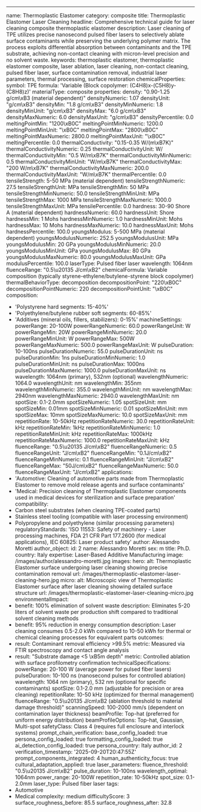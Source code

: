 ---
name: Thermoplastic Elastomer
category: composite
title: Thermoplastic Elastomer Laser Cleaning
headline: Comprehensive technical guide for laser cleaning composite thermoplastic
  elastomer
description: Laser cleaning of TPE utilizes precise nanosecond pulsed fiber lasers
  to selectively ablate surface contaminants while preserving the underlying polymer
  matrix. The process exploits differential absorption between contaminants and the
  TPE substrate, achieving non-contact cleaning with micron-level precision and no
  solvent waste.
keywords: thermoplastic elastomer, thermoplastic elastomer composite, laser ablation,
  laser cleaning, non-contact cleaning, pulsed fiber laser, surface contamination
  removal, industrial laser parameters, thermal processing, surface restoration
chemicalProperties:
  symbol: TPE
  formula: 'Variable (Block copolymer: (C4H8)x-(C5H8)y-(C8H8)z)'
  materialType: composite
properties:
  density: "0.90-1.25 g/cm\xB3 (material dependent)"
  densityNumeric: 1.07
  densityUnit: "g/cm\xB3"
  densityMin: "1.8 g/cm\xB3"
  densityMinNumeric: 1.8
  densityMinUnit: "g/cm\xB3"
  densityMax: "6.0 g/cm\xB3"
  densityMaxNumeric: 6.0
  densityMaxUnit: "g/cm\xB3"
  densityPercentile: 0.0
  meltingPointMin: "1200\xB0C"
  meltingPointMinNumeric: 1200.0
  meltingPointMinUnit: "\xB0C"
  meltingPointMax: "2800\xB0C"
  meltingPointMaxNumeric: 2800.0
  meltingPointMaxUnit: "\xB0C"
  meltingPercentile: 0.0
  thermalConductivity: "0.15-0.35 W/(m\xB7K)"
  thermalConductivityNumeric: 0.25
  thermalConductivityUnit: W/
  thermalConductivityMin: "0.5 W/m\xB7K"
  thermalConductivityMinNumeric: 0.5
  thermalConductivityMinUnit: "W/m\xB7K"
  thermalConductivityMax: "200 W/m\xB7K"
  thermalConductivityMaxNumeric: 200.0
  thermalConductivityMaxUnit: "W/m\xB7K"
  thermalPercentile: 0.0
  tensileStrength: 5-50 MPa (material dependent)
  tensileStrengthNumeric: 27.5
  tensileStrengthUnit: MPa
  tensileStrengthMin: 50 MPa
  tensileStrengthMinNumeric: 50.0
  tensileStrengthMinUnit: MPa
  tensileStrengthMax: 1000 MPa
  tensileStrengthMaxNumeric: 1000.0
  tensileStrengthMaxUnit: MPa
  tensilePercentile: 0.0
  hardness: 30-90 Shore A (material dependent)
  hardnessNumeric: 60.0
  hardnessUnit: Shore
  hardnessMin: 1 Mohs
  hardnessMinNumeric: 1.0
  hardnessMinUnit: Mohs
  hardnessMax: 10 Mohs
  hardnessMaxNumeric: 10.0
  hardnessMaxUnit: Mohs
  hardnessPercentile: 100.0
  youngsModulus: 5-500 MPa (material dependent)
  youngsModulusNumeric: 252.5
  youngsModulusUnit: MPa
  youngsModulusMin: 20 GPa
  youngsModulusMinNumeric: 20.0
  youngsModulusMinUnit: GPa
  youngsModulusMax: 80 GPa
  youngsModulusMaxNumeric: 80.0
  youngsModulusMaxUnit: GPa
  modulusPercentile: 100.0
  laserType: Pulsed fiber laser
  wavelength: 1064nm
  fluenceRange: "0.5\u20135 J/cm\xB2"
  chemicalFormula: Variable composition (typically styrene-ethylene/butylene-styrene
    block copolymer)
  thermalBehaviorType: decomposition
  decompositionPoint: "220\xB0C"
  decompositionPointNumeric: 220
  decompositionPointUnit: "\xB0C"
composition:
- 'Polystyrene hard segments: 15-40%'
- 'Polyethylene/butylene rubber soft segments: 60-85%'
- 'Additives (mineral oils, fillers, stabilizers): 0-15%'
machineSettings:
  powerRange: 20-100W
  powerRangeNumeric: 60.0
  powerRangeUnit: W
  powerRangeMin: 20W
  powerRangeMinNumeric: 20.0
  powerRangeMinUnit: W
  powerRangeMax: 500W
  powerRangeMaxNumeric: 500.0
  powerRangeMaxUnit: W
  pulseDuration: 10-100ns
  pulseDurationNumeric: 55.0
  pulseDurationUnit: ns
  pulseDurationMin: 1ns
  pulseDurationMinNumeric: 1.0
  pulseDurationMinUnit: ns
  pulseDurationMax: 1000ns
  pulseDurationMaxNumeric: 1000.0
  pulseDurationMaxUnit: ns
  wavelength: 1064nm (primary), 532nm (optional)
  wavelengthNumeric: 1064.0
  wavelengthUnit: nm
  wavelengthMin: 355nm
  wavelengthMinNumeric: 355.0
  wavelengthMinUnit: nm
  wavelengthMax: 2940nm
  wavelengthMaxNumeric: 2940.0
  wavelengthMaxUnit: nm
  spotSize: 0.1-2.0mm
  spotSizeNumeric: 1.05
  spotSizeUnit: mm
  spotSizeMin: 0.01mm
  spotSizeMinNumeric: 0.01
  spotSizeMinUnit: mm
  spotSizeMax: 10mm
  spotSizeMaxNumeric: 10.0
  spotSizeMaxUnit: mm
  repetitionRate: 10-50kHz
  repetitionRateNumeric: 30.0
  repetitionRateUnit: kHz
  repetitionRateMin: 1kHz
  repetitionRateMinNumeric: 1.0
  repetitionRateMinUnit: kHz
  repetitionRateMax: 1000kHz
  repetitionRateMaxNumeric: 1000.0
  repetitionRateMaxUnit: kHz
  fluenceRange: "0.5\u20135 J/cm\xB2"
  fluenceRangeNumeric: 0.5
  fluenceRangeUnit: "J/cm\xB2"
  fluenceRangeMin: "0.1J/cm\xB2"
  fluenceRangeMinNumeric: 0.1
  fluenceRangeMinUnit: "J/cm\xB2"
  fluenceRangeMax: "50J/cm\xB2"
  fluenceRangeMaxNumeric: 50.0
  fluenceRangeMaxUnit: "J/cm\xB2"
applications:
- 'Automotive: Cleaning of automotive parts made from Thermoplastic Elastomer to remove
  mold release agents and surface contaminants'
- 'Medical: Precision cleaning of Thermoplastic Elastomer components used in medical
  devices for sterilization and surface preparation'
compatibility:
- Carbon steel substrates (when cleaning TPE-coated parts)
- Stainless steel tooling (compatible with laser processing environment)
- Polypropylene and polyethylene (similar processing parameters)
regulatoryStandards: 'ISO 11553: Safety of machinery - Laser processing machines,
  FDA 21 CFR Part 177.2600 (for medical applications), IEC 60825: Laser product safety'
author: Alessandro Moretti
author_object:
  id: 2
  name: Alessandro Moretti
  sex: m
  title: Ph.D.
  country: Italy
  expertise: Laser-Based Additive Manufacturing
  image: /images/author/alessandro-moretti.jpg
images:
  hero:
    alt: Thermoplastic Elastomer surface undergoing laser cleaning showing precise
      contamination removal
    url: /images/thermoplastic-elastomer-laser-cleaning-hero.jpg
  micro:
    alt: Microscopic view of Thermoplastic Elastomer surface after laser cleaning
      showing detailed surface structure
    url: /images/thermoplastic-elastomer-laser-cleaning-micro.jpg
environmentalImpact:
- benefit: 100% elimination of solvent waste
  description: Eliminates 5-20 liters of solvent waste per production shift compared
    to traditional solvent cleaning methods
- benefit: 95% reduction in energy consumption
  description: Laser cleaning consumes 0.5-2.0 kWh compared to 10-50 kWh for thermal
    or chemical cleaning processes for equivalent parts
outcomes:
- result: Contaminant removal efficiency >99.5%
  metric: Measured via FTIR spectroscopy and contact angle analysis
- result: "Substrate damage <5 \xB5m depth"
  metric: Controlled ablation with surface profilometry confirmation
technicalSpecifications:
  powerRange: 20-100 W (average power for pulsed fiber lasers)
  pulseDuration: 10-100 ns (nanosecond pulses for controlled ablation)
  wavelength: 1064 nm (primary), 532 nm (optional for specific contaminants)
  spotSize: 0.1-2.0 mm (adjustable for precision or area cleaning)
  repetitionRate: 10-50 kHz (optimized for thermal management)
  fluenceRange: "0.5\u20135 J/cm\xB2 (ablation threshold to material damage threshold)"
  scanningSpeed: 100-2000 mm/s (dependent on contamination layer thickness)
  beamProfile: Top-hat (preferred for uniform energy distribution)
  beamProfileOptions: Top-hat, Gaussian, Multi-spot
  safetyClass: Class 4 (requires full enclosure and interlock systems)
prompt_chain_verification:
  base_config_loaded: true
  persona_config_loaded: true
  formatting_config_loaded: true
  ai_detection_config_loaded: true
  persona_country: Italy
  author_id: 2
  verification_timestamp: '2025-09-20T20:47:55Z'
  prompt_components_integrated: 4
  human_authenticity_focus: true
  cultural_adaptation_applied: true
laser_parameters:
  fluence_threshold: "0.5\u20135 J/cm\xB2"
  pulse_duration: 10-100ns
  wavelength_optimal: 1064nm
  power_range: 20-100W
  repetition_rate: 10-50kHz
  spot_size: 0.1-2.0mm
  laser_type: Pulsed fiber laser
tags:
- Automotive
- Medical
complexity: medium
difficultyScore: 3
surface_roughness_before: 85.5
surface_roughness_after: 32.8
